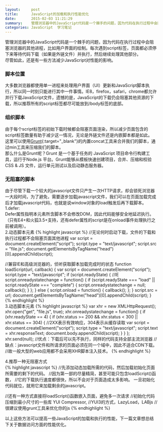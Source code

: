 ```yaml
---
layout:     post
title:      JavaScript的加载和执行性能优化
date:       2015-02-03 11:21:29
summary:    管理浏览器中的JavaScript代码是一个棘手的问题，因为代码在执行过程中会阻塞浏览器的其他进程，比如用户界面的绘制。每次遇到script标签，页面都必须停下来等待代码下载（如果是外链文件）并执行，然后继续处理其他部分。尽管如此，还是有一些方法减少JavaScript对性能的影响。
categories: JavaScript  学习笔记
---
```


管理浏览器中的JavaScript代码是一个棘手的问题，因为代码在执行过程中会阻塞浏览器的其他进程，比如用户界面的绘制。每次遇到script标签，页面都必须停下来等待代码下载（如果是外链文件）并执行，然后继续处理其他部分。    
尽管如此，还是有一些方法减少JavaScript对性能的影响。  

### 脚本位置
大多数浏览器都使用单一进程来处理用户界面（UI）更新和JavaScript脚本执行，所以同一时刻只能进行其中一件事情。IE8，firefox，safari，chrome都允许并行下载JavaScript文件，遗憾的是，JavaScript的下载仍会阻塞其他资源的下载，所以推荐所有的script标签都尽可能放到/body标签的底部。  
 
### 组织脚本
由于每个script标签的初始下载时候都会阻塞页面渲染，所以减少页面包含的script标签数量有助于减少这一情况，无论是外链文件还是内嵌脚本都是如此。    
这里可以使用[Grunt](http://www.gruntjs.org/){:target="_blank"}的内置concat工具来合并我们的脚本，通过min工具来压缩我们的脚本。  
那么什么是Grunt呢？Grunt 是一个基于任务的 JavaScript 项目命令行构建工具，运行于Node.js 平台。Grunt能够从模板快速创建项目，合并、压缩和校验 CSS & JS 文件，运行单元测试以及启动静态服务器。

### 无阻塞的脚本
由于尽管下载一个较大的javascript文件只产生一次HTTP请求，却会锁死浏览器一大段时间，为了避免，需要逐步加载javascript文件，我们可以在页面加载完成后才加载javascript代码，也就是说window对象的load触发后再下载脚本。  
1.defer:  
Defer属性指明本元素所含脚本不会修改DOM，因此代码能够安全地延迟执行。（只有E4+和火狐3.5+支持，还有defer属性的script是在onload事件处理执行之前被调用）。  
2.动态脚本元素
{% highlight javascript %}
//无论何时启动下载，文件的下载和执行过程都不会阻塞页面其他进程
var script = document.createElement("script");
script.type = "text/javascript";
script.src = "file.js";
document.getElementsByTagName("head")[0].appendChild(script);

//兼容IE和高级浏览器的，侦听获取脚本加载完成时的状态
function loadScript(url, callback) {
    var script = document.createElement("script");
    script.type = "text/javascript";
    if (script.readyState) { //IE
        script.onreadystatechange = function() {
            if (script.readyState === "load" ||
                     script.readyState === "complete") {
                script.onreadystatechange = null;
                callback();
            }
        };
    } else {
        script.onload = function() {
            callback();
        };
    }
    script.src = url;
    document.getElementsByTagName("head")[0].appendChild(script);
}
{% endhighlight %}  
3.动态脚本元素
{% highlight javascript %}
var xhr = new XMLHttpRequest();
xhr.open("get", "file.js", true);
xhr.onreadystatechange = function() {
    if (xhr.readyState == 4) {
        if (xhr.status >= 200 && xhr.status < 300 || 
                xhr.status == 304) {
            //2XX表示有效响应，304表示从缓存读取
            var script = document.createElement("script");
            script.type = "text/javascript";
            script.text = xhr.responseText;
            document.body.appendChild(script);
        }
    }
};
xhr.send(null);
//优点：下载后可以先不执行，同样的代码支持全部主流浏览器
//缺点：javascript文件和所请求的页面必须在同一个域中，因此不适合CDN下载。
//故一般大型的web应用都不会采用XHR脚本注入技术。
{% endhighlight %}  

4.推荐一种无阻塞方式  
{% highlight javascript %}
//先添加动态加载所需的代码，然后加载初始化页面所需要的剩下的代码。
//因为第一部的尽量精简，甚至可能只包含loadScript()函数，
//它的下载执行速度都很快，所以不会对于页面造成太多影响。
一旦初始化代码就位，就用它来加载剩余的javascript。
<script type = "text/javascript"src = "loader.js"> </script>
 <script type = "text/javascript">
    loadScript("the-rest.js", function() {
        Application.init(); //参考动态加载脚本
    }); 
</script>
//还有一种方式直接将loadScript()函数嵌入页面，避免多一次请求
//初始化代码压缩到最小尺寸的一些库  YUI Compressor,
//YUI3的方式，LazyLoad，LABjs
//很建议使用grunt工具来优化你的js
{% endhighlight %}
  
以上这些方法可以提高一些JavaScript的加载和执行的性能，下一篇文章想总结下关于数据访问方面的性能优化。

    




